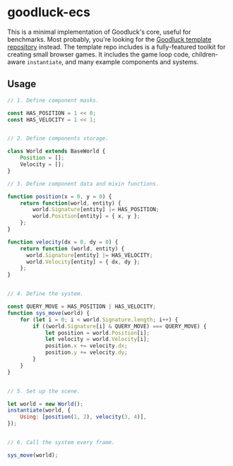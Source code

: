 # goodluck-ecs

This is a minimal implementation of Goodluck's core, useful for benchmarks. Most probably, you're looking for the [Goodluck template repository](https://github.com/piesku/goodluck) instead. The template repo includes is a fully-featured toolkit for creating small browser games. It includes the game loop code, children-aware `instantiate`, and many example components and systems.

## Usage

```js
// 1. Define component masks.

const HAS_POSITION = 1 << 0;
const HAS_VELOCITY = 1 << 1;


// 2. Define components storage.

class World extends BaseWorld {
    Position = [];
    Velocity = [];
}

// 3. Define component data and mixin functions.

function position(x = 0, y = 0) {
    return function(world, entity) {
        world.Signature[entity] |= HAS_POSITION;
        world.Position[entity] = { x, y };
    };
}

function velocity(dx = 0, dy = 0) {
    return function (world, entity) {
      world.Signature[entity] |= HAS_VELOCITY;
      world.Velocity[entity] = { dx, dy };
    };
}


// 4. Define the system.

const QUERY_MOVE = HAS_POSITION | HAS_VELOCITY;
function sys_move(world) {
    for (let i = 0; i < world.Signature.length; i++) {
        if ((world.Signature[i] & QUERY_MOVE) === QUERY_MOVE) {
            let position = world.Position[i];
            let velocity = world.Velocity[i];
            position.x += velocity.dx;
            position.y += velocity.dy;
        }
    }
}


// 5. Set up the scene.

let world = new World();
instantiate(world, {
    Using: [position(1, 2), velocity(3, 4)],
});


// 6. Call the system every frame.

sys_move(world);
```
